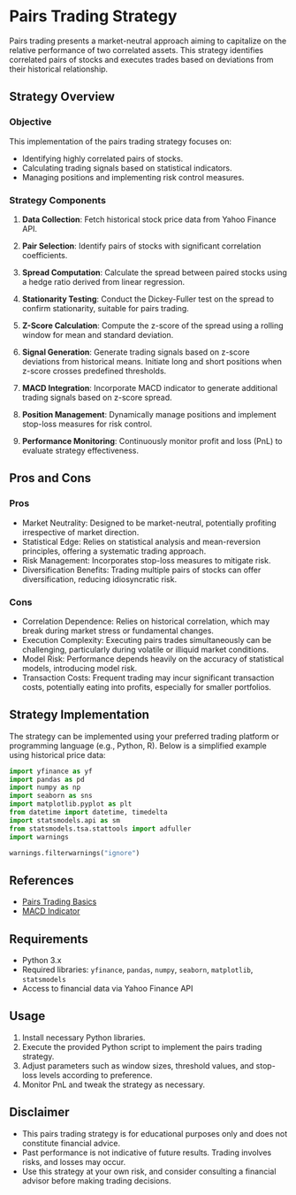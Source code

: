 # Pairs Trading Strategy

Pairs trading presents a market-neutral approach aiming to capitalize on the relative performance of two correlated assets. This strategy identifies correlated pairs of stocks and executes trades based on deviations from their historical relationship.

## Strategy Overview

### Objective

This implementation of the pairs trading strategy focuses on:

- Identifying highly correlated pairs of stocks.
- Calculating trading signals based on statistical indicators.
- Managing positions and implementing risk control measures.

### Strategy Components

1. **Data Collection**: Fetch historical stock price data from Yahoo Finance API.
 
2. **Pair Selection**: Identify pairs of stocks with significant correlation coefficients.

3. **Spread Computation**: Calculate the spread between paired stocks using a hedge ratio derived from linear regression.

4. **Stationarity Testing**: Conduct the Dickey-Fuller test on the spread to confirm stationarity, suitable for pairs trading.

5. **Z-Score Calculation**: Compute the z-score of the spread using a rolling window for mean and standard deviation.

6. **Signal Generation**: Generate trading signals based on z-score deviations from historical means. Initiate long and short positions when z-score crosses predefined thresholds.

7. **MACD Integration**: Incorporate MACD indicator to generate additional trading signals based on z-score spread.

8. **Position Management**: Dynamically manage positions and implement stop-loss measures for risk control.

9. **Performance Monitoring**: Continuously monitor profit and loss (PnL) to evaluate strategy effectiveness.

## Pros and Cons

### Pros

- Market Neutrality: Designed to be market-neutral, potentially profiting irrespective of market direction.
- Statistical Edge: Relies on statistical analysis and mean-reversion principles, offering a systematic trading approach.
- Risk Management: Incorporates stop-loss measures to mitigate risk.
- Diversification Benefits: Trading multiple pairs of stocks can offer diversification, reducing idiosyncratic risk.

### Cons

- Correlation Dependence: Relies on historical correlation, which may break during market stress or fundamental changes.
- Execution Complexity: Executing pairs trades simultaneously can be challenging, particularly during volatile or illiquid market conditions.
- Model Risk: Performance depends heavily on the accuracy of statistical models, introducing model risk.
- Transaction Costs: Frequent trading may incur significant transaction costs, potentially eating into profits, especially for smaller portfolios.


## Strategy Implementation

The strategy can be implemented using your preferred trading platform or programming language (e.g., Python, R). Below is a simplified example using historical price data:
```python
import yfinance as yf
import pandas as pd
import numpy as np
import seaborn as sns
import matplotlib.pyplot as plt
from datetime import datetime, timedelta
import statsmodels.api as sm
from statsmodels.tsa.stattools import adfuller
import warnings

warnings.filterwarnings("ignore")
```

## References

- [Pairs Trading Basics](https://blog.quantinsti.com/pairs-trading-basics/)
- [MACD Indicator](https://www.investopedia.com/terms/m/macd.asp)

## Requirements

- Python 3.x
- Required libraries: `yfinance`, `pandas`, `numpy`, `seaborn`, `matplotlib`, `statsmodels`
- Access to financial data via Yahoo Finance API

## Usage

1. Install necessary Python libraries.
2. Execute the provided Python script to implement the pairs trading strategy.
3. Adjust parameters such as window sizes, threshold values, and stop-loss levels according to preference.
4. Monitor PnL and tweak the strategy as necessary.


## Disclaimer

- This pairs trading strategy is for educational purposes only and does not constitute financial advice.
- Past performance is not indicative of future results. Trading involves risks, and losses may occur.
- Use this strategy at your own risk, and consider consulting a financial advisor before making trading decisions.
